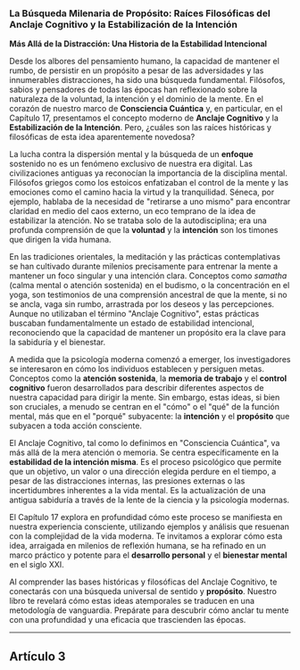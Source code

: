 ### La Búsqueda Milenaria de Propósito: Raíces Filosóficas del Anclaje Cognitivo y la Estabilización de la Intención
**Más Allá de la Distracción: Una Historia de la Estabilidad Intencional**

Desde los albores del pensamiento humano, la capacidad de mantener el rumbo, de persistir en un propósito a pesar de las adversidades y las innumerables distracciones, ha sido una búsqueda fundamental. Filósofos, sabios y pensadores de todas las épocas han reflexionado sobre la naturaleza de la voluntad, la intención y el dominio de la mente. En el corazón de nuestro marco de **Consciencia Cuántica** y, en particular, en el Capítulo 17, presentamos el concepto moderno de **Anclaje Cognitivo** y la **Estabilización de la Intención**. Pero, ¿cuáles son las raíces históricas y filosóficas de esta idea aparentemente novedosa?

La lucha contra la dispersión mental y la búsqueda de un **enfoque** sostenido no es un fenómeno exclusivo de nuestra era digital. Las civilizaciones antiguas ya reconocían la importancia de la disciplina mental. Filósofos griegos como los estoicos enfatizaban el control de la mente y las emociones como el camino hacia la virtud y la tranquilidad. Séneca, por ejemplo, hablaba de la necesidad de "retirarse a uno mismo" para encontrar claridad en medio del caos externo, un eco temprano de la idea de estabilizar la atención. No se trataba solo de la autodisciplina; era una profunda comprensión de que la **voluntad** y la **intención** son los timones que dirigen la vida humana.

En las tradiciones orientales, la meditación y las prácticas contemplativas se han cultivado durante milenios precisamente para entrenar la mente a mantener un foco singular y una intención clara. Conceptos como *samatha* (calma mental o atención sostenida) en el budismo, o la concentración en el yoga, son testimonios de una comprensión ancestral de que la mente, si no se ancla, vaga sin rumbo, arrastrada por los deseos y las percepciones. Aunque no utilizaban el término "Anclaje Cognitivo", estas prácticas buscaban fundamentalmente un estado de estabilidad intencional, reconociendo que la capacidad de mantener un propósito era la clave para la sabiduría y el bienestar.

A medida que la psicología moderna comenzó a emerger, los investigadores se interesaron en cómo los individuos establecen y persiguen metas. Conceptos como la **atención sostenida**, la **memoria de trabajo** y el **control cognitivo** fueron desarrollados para describir diferentes aspectos de nuestra capacidad para dirigir la mente. Sin embargo, estas ideas, si bien son cruciales, a menudo se centran en el "cómo" o el "qué" de la función mental, más que en el "porqué" subyacente: la **intención** y el **propósito** que subyacen a toda acción consciente.

El Anclaje Cognitivo, tal como lo definimos en "Consciencia Cuántica", va más allá de la mera atención o memoria. Se centra específicamente en la **estabilidad de la intención misma**. Es el proceso psicológico que permite que un objetivo, un valor o una dirección elegida perdure en el tiempo, a pesar de las distracciones internas, las presiones externas o las incertidumbres inherentes a la vida mental. Es la actualización de una antigua sabiduría a través de la lente de la ciencia y la psicología modernas.

El Capítulo 17 explora en profundidad cómo este proceso se manifiesta en nuestra experiencia consciente, utilizando ejemplos y análisis que resuenan con la complejidad de la vida moderna. Te invitamos a explorar cómo esta idea, arraigada en milenios de reflexión humana, se ha refinado en un marco práctico y potente para el **desarrollo personal** y el **bienestar mental** en el siglo XXI.

Al comprender las bases históricas y filosóficas del Anclaje Cognitivo, te conectarás con una búsqueda universal de sentido y **propósito**. Nuestro libro te revelará cómo estas ideas atemporales se traducen en una metodología de vanguardia. Prepárate para descubrir cómo anclar tu mente con una profundidad y una eficacia que trascienden las épocas.

---

## Artículo 3